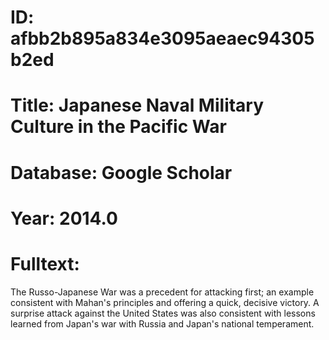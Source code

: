 # ID: afbb2b895a834e3095aeaec94305b2ed
# Title: Japanese Naval Military Culture in the Pacific War
# Database: Google Scholar
# Year: 2014.0
# Fulltext:
The Russo-Japanese War was a precedent for attacking first; an example consistent with Mahan's principles and offering a quick, decisive victory.
A surprise attack against the United States was also consistent with lessons learned from Japan's war with Russia and Japan's national temperament.